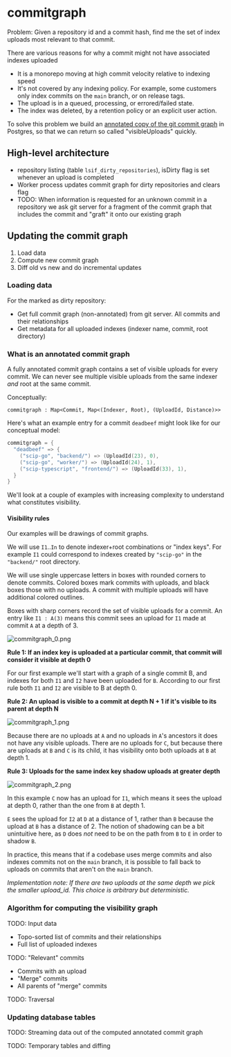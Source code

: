 # commitgraph

Problem: Given a repository id and a commit hash, find me the set of index uploads most relevant to that commit.

There are various reasons for why a commit might not have associated indexes uploaded

- It is a monorepo moving at high commit velocity relative to indexing speed
- It's not covered by any indexing policy. For example, some customers only index commits on the `main` branch, or on release tags.
- The upload is in a queued, processing, or errored/failed state.
- The index was deleted, by a retention policy or an explicit user action.

To solve this problem we build an [annotated copy of the git commit graph](#what-is-an-annotated-commit-graph) in Postgres, so that we can return so called "visibleUploads" quickly.

## High-level architecture

- repository listing (table `lsif_dirty_repositories`), isDirty flag is set whenever an upload is completed
- Worker process updates commit graph for dirty repositories and clears flag
- TODO: When information is requested for an unknown commit in a repository we ask git server for a fragment of the commit graph that includes the commit and "graft" it onto our existing graph

## Updating the commit graph

1. Load data
2. Compute new commit graph
3. Diff old vs new and do incremental updates

### Loading data

For the marked as dirty repository:

- Get full commit graph (non-annotated) from git server. All commits and their relationships
- Get metadata for all uploaded indexes (indexer name, commit, root directory)

### What is an annotated commit graph

A fully annotated commit graph contains a set of visible uploads for every commit. We can never see multiple visible uploads from the same indexer _and_ root at the same commit.

Conceptually:

`commitgraph : Map<Commit, Map<(Indexer, Root), (UploadId, Distance)>>`

Here's what an example entry for a commit `deadbeef` might look like for our conceptual model:

```go
commitgraph = {
  "deadbeef" => {
    ("scip-go", "backend/") => (UploadId(23), 0),
    ("scip-go", "worker/") => (UploadId(24), 1),
    ("scip-typescript", "frontend/") => (UploadId(33), 1),
  }
}
```

We'll look at a couple of examples with increasing complexity to understand what constitutes visibility.

#### Visibility rules

Our examples will be drawings of commit graphs.

We will use `I1`..`In` to denote indexer+root combinations or "index keys". For example `I1` could correspond to indexes created by `"scip-go"` in the `"backend/"` root directory.

We will use single uppercase letters in boxes with rounded corners to denote commits.
Colored boxes mark commits with uploads, and black boxes those with no uploads.
A commit with multiple uploads will have additional colored outlines.

Boxes with sharp corners record the set of visible uploads for a commit. An entry like `I1 : A(3)` means this commit sees an upload for `I1` made at commit `A` at a depth of 3.

![commitgraph_0.png](https://storage.googleapis.com/sourcegraph-assets/dev-docs/commitgraph/commitgraph_0.png)

**Rule 1: If an index key is uploaded at a particular commit, that commit will consider it visible at depth 0**

For our first example we'll start with a graph of a single commit B, and indexes for both `I1` and `I2` have been uploaded for `B`.
According to our first rule both `I1` and `I2` are visible to B at depth 0.

**Rule 2: An upload is visible to a commit at depth N + 1 if it's visible to its parent at depth N**

![commitgraph_1.png](https://storage.googleapis.com/sourcegraph-assets/dev-docs/commitgraph/commitgraph_1.png)

Because there are no uploads at `A` and no uploads in `A`'s ancestors it does not have any visible uploads.
There are no uploads for `C`, but because there are uploads at `B` and `C` is its child, it has visibility onto both uploads at `B` at depth 1.

**Rule 3: Uploads for the same index key shadow uploads at greater depth**

![commitgraph_2.png](https://storage.googleapis.com/sourcegraph-assets/dev-docs/commitgraph/commitgraph_2.png)

In this example `C` now has an upload for `I1`, which means it sees the upload at depth 0, rather than the one from `B` at depth 1.

`E` sees the upload for `I2` at `D` at a distance of 1, rather than `B` because the upload at `B` has a distance of 2.
The notion of shadowing can be a bit unintuitive here, as `D` does _not_ need to be on the path from `B` to `E` in order to shadow `B`.

In practice, this means that if a codebase uses merge commits and also indexes commits not on the `main` branch, it is possible to fall back to uploads on commits that aren't on the `main` branch.

_Implementation note: If there are two uploads at the same depth we pick the smaller upload_id. This choice is arbitrary but deterministic._

### Algorithm for computing the visibility graph

TODO: Input data

- Topo-sorted list of commits and their relationships
- Full list of uploaded indexes

TODO: "Relevant" commits

- Commits with an upload
- "Merge" commits
- All parents of "merge" commits

TODO: Traversal

### Updating database tables

TODO: Streaming data out of the computed annotated commit graph

TODO: Temporary tables and diffing
